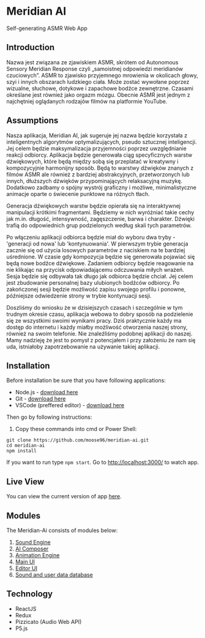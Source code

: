# Meridian AI
Self-generating ASMR Web App

## Introduction
Nazwa jest związana ze zjawiskiem ASMR, skrótem od Autonomous Sensory Meridian Response  czyli „samoistnej odpowiedzi meridianów czuciowych”.  ASMR to zjawisko przyjemnego mrowienia w okolicach głowy, szyi i innych obszarach ludzkiego ciała. Może zostać wywołane poprzez wizualne, słuchowe, dotykowe i zapachowe bodźce zewnętrzne. Czasami określane jest również jako orgazm mózgu. Obecnie ASMR jest jednym z najchętniej oglądanych rodzajów filmów na platformie YouTube.

## Assumptions
Nasza aplikacja, Meridian AI, jak sugeruje jej nazwa będzie korzystała z inteligentnych algorytmów optymalizujących, pseudo sztucznej inteligencji. Jej celem będzie maksymalizacja przyjemności poprzez uwzględnianie reakcji odbiorcy. Aplikacja będzie generowała ciąg specyficznych warstw dźwiękowych, które będą między sobą się przeplatać w kreatywny i kompozycyjnie harmonijny sposób. Będą to warstwy dźwięków znanych z filmów ASMR ale również z bardziej abstrakcyjnych, przetworzonych lub innych, dłuższych dźwięków przypominających relaksacyjną muzykę. Dodatkowo zadbamy o spójny wystrój graficzny i możliwe, minimalistyczne animacje oparte o świecenie punktowe na różnych tłach.

Generacja dźwiękowych warstw będzie opierała się na interaktywnej manipulacji krótkimi fragmentami. Będziemy w nich wyróżniać takie cechy jak m.in. długość, intensywność, zagęszczenie, barwa i charakter. Dźwięki trafią do odpowiednich grup podzielonych według skali tych parametrów.

Po włączeniu aplikacji odbiorca będzie miał do wyboru dwa tryby - 'generacji od nowa' lub 'kontynuowania'. W pierwszym trybie generacja zacznie się od użycia losowych parametrów z naciskiem na te bardziej uśrednione. W czasie gdy kompozycja będzie się generowała pojawiać się będą nowe bodźce dźwiękowe. Zadaniem odbiorcy będzie reagowanie na nie klikając na przycisk odpowiadającemu odczuwania miłych wrażeń. Sesja będzie się odbywała tak długo jak odbiorca będzie chciał. Jej celem jest zbudowanie personalnej bazy ulubionych bodźców odbiorcy. Po zakończonej sesji będzie możliwość zapisu swojego profilu i ponowne, późniejsze odwiedzenie strony w trybie kontynuacji sesji.

Doszliśmy do wniosku że w dzisiejszych czasach i szczególnie w tym trudnym okresie czasu, aplikacja webowa to dobry sposób na podzielenie się ze wszystkimi swoimi wynikami pracy. Dziś praktycznie każdy ma dostęp do internetu i każdy miałby możliwość otworzenia naszej strony, również na swoim telefonie. Nie znaleźliśmy podobnej aplikacji do naszej. Mamy nadzieję że jest to pomysł z potencjałem i przy założeniu że nam się uda, istniałoby zapotrzebowanie na używanie takiej aplikacji.

## Installation
Before installation be sure that you have following applications:
* Node.js - [download here](https://nodejs.org/en/)
* Git - [download here](https://git-scm.com/downloads)
* VSCode (preffered editor) - [download here](https://code.visualstudio.com/download)

Then go by following instructions:
1. Copy these commands into cmd or Power Shell:
```
git clone https://github.com/moose96/meridian-ai.git
cd meridian-ai
npm install
```

If you want to run type ```npm start```. Go to [http://localhost:3000/](http://localhost:3000/) to watch app.

## Live View
You can view the current version of app [here](https://meridian-ai.netlify.app/).

## Modules
The Meridian-Ai consists of modules below:
1. [Sound Engine](./docs/Sound_Engine.md)
2. [AI Composer](./docs/AI_Composer.md)
3. [Animation Engine](./docs/Animation_Engine.md)
4. [Main UI](./docs/Main_UI.md)
5. [Editor UI](./docs/Editor_UI.md)
6. [Sound and user data database](./docs/Server.md)

## Technology
* ReactJS
* Redux
* Pizzicato (Audio Web API)
* P5.js